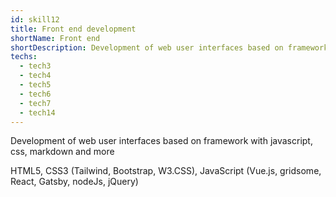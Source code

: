 ```yaml
---
id: skill12
title: Front end development
shortName: Front end
shortDescription: Development of web user interfaces based on framework with javascript, css, markdown and more
techs:
  - tech3
  - tech4
  - tech5
  - tech6
  - tech7
  - tech14
---
```

 Development of web user interfaces based on framework with javascript, css, markdown and more
 
 HTML5, CSS3 (Tailwind, Bootstrap, W3.CSS), JavaScript (Vue.js, gridsome, React, Gatsby, nodeJs, jQuery)